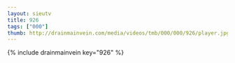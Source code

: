 ```yaml
--- 
layout: sieutv
title: 926
tags: ["000"]
thumb: http://drainmainvein.com/media/videos/tmb/000/000/926/player.jpg
---
```

{% include drainmainvein key="926" %} 

